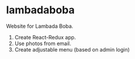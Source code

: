 # lambadaboba
Website for Lambada Boba.

1. Create React-Redux app.
2. Use photos from email.
3. Create adjustable menu (based on admin login)
